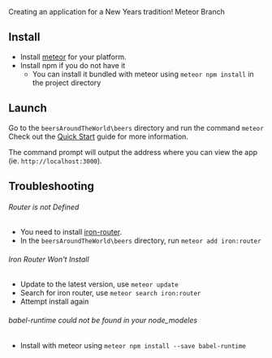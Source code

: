 Creating an application for a New Years tradition!
Meteor Branch

## Install
- Install [meteor](https://www.meteor.com/install) for your platform.
- Install npm if you do not have it 
	- You can install it bundled with meteor using `meteor npm install` in the project directory 


## Launch
Go to the `beersAroundTheWorld\beers` directory and run the command `meteor`
Check out the [Quick Start](https://guide.meteor.com/#quickstart) guide for more information. 

The command prompt will output the address where you can view the app (ie. `http://localhost:3000`). 


## Troubleshooting

###### Router is not Defined
- You need to install [iron-router](http://iron-meteor.github.io/iron-router/).
- In the `beersAroundTheWorld\beers` directory, run `meteor add iron:router`

###### Iron Router Won't Install
- Update to the latest version, use `meteor update`
- Search for iron router, use `meteor search iron:router`
- Attempt install again

###### babel-runtime could not be found in your node_modeles
- Install with meteor using `meteor npm install --save babel-runtime` 
